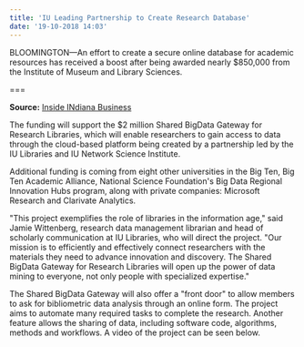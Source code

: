 ```yaml
---
title: 'IU Leading Partnership to Create Research Database'
date: '19-10-2018 14:03'
---
```


BLOOMINGTON&mdash;An effort to create a secure online database for academic resources has received a boost after being awarded nearly $850,000 from the Institute of Museum and Library Sciences.

===

**Source:** [Inside INdiana Business](http://www.insideindianabusiness.com/story/39320221/iu-to-lead-partnership-to-create-research-database)

The funding will support the $2 million Shared BigData Gateway for Research Libraries, which will enable researchers to gain access to data through the cloud-based platform being created by a partnership led by the IU Libraries and IU Network Science Institute.

Additional funding is coming from eight other universities in the Big Ten, Big Ten Academic Alliance, National Science Foundation's Big Data Regional Innovation Hubs program, along with private companies: Microsoft Research and Clarivate Analytics.

"This project exemplifies the role of libraries in the information age," said Jamie Wittenberg, research data management librarian and head of scholarly communication at IU Libraries, who will direct the project. "Our mission is to efficiently and effectively connect researchers with the materials they need to advance innovation and discovery. The Shared BigData Gateway for Research Libraries will open up the power of data mining to everyone, not only people with specialized expertise."

The Shared BigData Gateway will also offer a "front door" to allow members to ask for bibliometric data analysis through an online form. The project aims to automate many required tasks to complete the research. Another feature allows the sharing of data, including software code, algorithms, methods and workflows.  A video of the project can be seen below. 